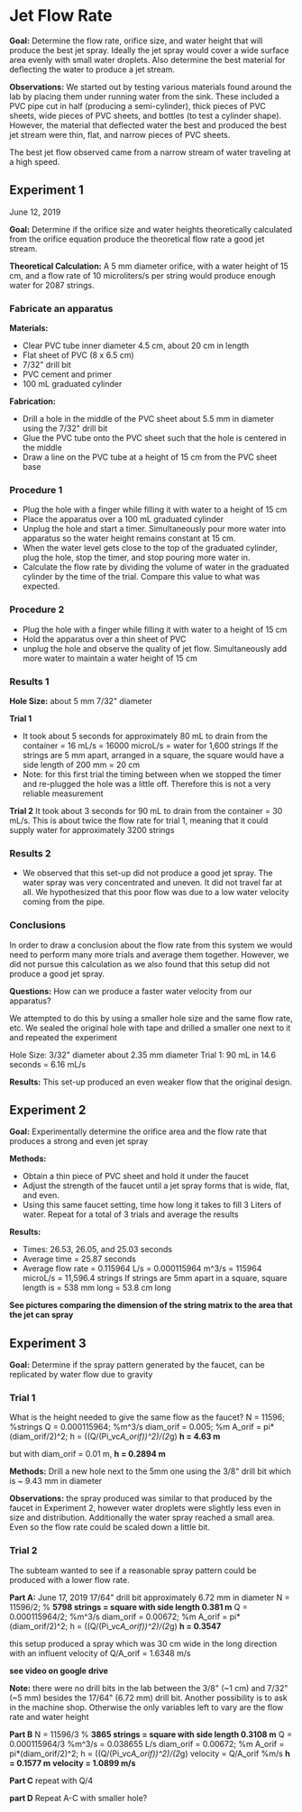# Jet Flow Rate

**Goal:** Determine the flow rate, orifice size, and water height that will produce the best jet spray. Ideally the jet spray would cover a wide surface area evenly with small water droplets. Also determine the best material for deflecting the water to produce a jet stream.

**Observations:** We started out by testing various materials found around the lab by placing them under running water from the sink. These included a PVC pipe cut in half (producing a semi-cylinder), thick pieces of PVC sheets, wide pieces of PVC sheets, and bottles (to test a cylinder shape). However, the material that deflected water the best and produced the best jet stream were thin, flat, and narrow pieces of PVC sheets.

The best jet flow observed came from a narrow stream of water traveling at a high speed.

## Experiment 1

June 12, 2019

**Goal:** Determine if the orifice size and water heights theoretically calculated from the orifice equation produce the theoretical flow rate a good jet stream.

**Theoretical Calculation:** A 5 mm diameter orifice, with a water height of 15 cm, and a flow rate of 10 microliters/s per string would produce enough water for 2087 strings.

### Fabricate an apparatus

**Materials:**
- Clear PVC tube inner diameter 4.5 cm, about 20 cm in length
- Flat sheet of PVC (8 x 6.5 cm)
- 7/32" drill bit
- PVC cement and primer
- 100 mL graduated cylinder

**Fabrication:**
- Drill a hole in the middle of the PVC sheet about 5.5 mm in diameter using the 7/32" drill bit
- Glue the PVC tube onto the PVC sheet such that the hole is centered in the middle
- Draw a line on the PVC tube at a height of 15 cm from the PVC sheet base

### Procedure 1
- Plug the hole with a finger while filling it with water to a height of 15 cm
- Place the apparatus over a 100 mL graduated cylinder
- Unplug the hole and start a timer. Simultaneously pour more water into apparatus so the water height remains constant at 15 cm.
- When the water level gets close to the top of the graduated cylinder, plug the hole, stop the timer, and stop pouring more water in.
- Calculate the flow rate by dividing the volume of water in the graduated cylinder by the time of the trial. Compare this value to what was expected.

### Procedure 2
- Plug the hole with a finger while filling it with water to a height of 15 cm
- Hold the apparatus over a thin sheet of PVC
- unplug the hole and observe the quality of jet flow. Simultaneously add more water to maintain a water height of 15 cm

### Results 1
**Hole Size:** about 5 mm 7/32" diameter

**Trial 1**
- It took about 5 seconds for approximately 80 mL to drain from the container = 16 mL/s = 16000 microL/s =  water for 1,600 strings
If the strings are 5 mm apart, arranged in a square, the square would have a side length of 200 mm = 20 cm
- Note: for this first trial the timing between when we stopped the timer and re-plugged the hole was a little off. Therefore this is not a very reliable measurement

**Trial 2**
It took about 3 seconds for 90 mL to drain from the container = 30 mL/s. This is about twice the flow rate for trial 1, meaning that it could supply water for approximately 3200 strings

### Results 2
- We observed that this set-up did not produce a good jet spray. The water spray was very concentrated and uneven. It did not travel far at all. We hypothesized that this poor flow was due to a low water velocity coming from the pipe.  

### Conclusions
In order to draw a conclusion about the flow rate from this system we would need to perform many more trials and average them together. However, we did not pursue this calculation as we also found that this setup did not produce a good jet spray.

**Questions:** How can we produce a faster water velocity from our apparatus?

We attempted to do this by using a smaller hole size and the same flow rate, etc.
We sealed the original hole with tape and drilled a smaller one next to it and repeated the experiment

Hole Size: 3/32" diameter about 2.35 mm diameter
Trial 1: 90 mL in 14.6 seconds = 6.16 mL/s

**Results:** This set-up produced an even weaker flow that the original design.

## Experiment 2

**Goal:** Experimentally determine the orifice area and the flow rate that produces a strong and even jet spray

**Methods:**
- Obtain a thin piece of PVC sheet and hold it under the faucet
- Adjust the strength of the faucet until a jet spray forms that is wide, flat, and even.
- Using this same faucet setting, time how long it takes to fill 3 Liters of water. Repeat for a total of 3 trials and average the results

**Results:**
- Times: 26.53, 26.05, and 25.03 seconds
- Average time = 25.87 seconds
- Average flow rate = 0.115964 L/s = 0.000115964 m^3/s = 115964 microL/s = 11,596.4 strings
If strings are 5mm apart in a square, square length is = 538 mm long = 53.8 cm long

**See pictures comparing the dimension of the string matrix to the area that the jet can spray**

## Experiment 3

**Goal:** Determine if the spray pattern generated by the faucet, can be replicated by water flow due to gravity

### Trial 1
What is the height needed to give the same flow as the faucet?
N = 11596; %strings
Q = 0.000115964; %m^3/s
diam_orif = 0.005; %m
A_orif = pi*(diam_orif/2)^2;
h = ((Q/(Pi_vc*A_orif))^2)/(2*g)
**h = 4.63 m**

but with diam_orif = 0.01 m, **h = 0.2894 m**

**Methods:** Drill a new hole next to the 5mm one using the 3/8" drill bit which is ~ 9.43 mm in diameter

**Observations:** the spray produced was similar to that produced by the faucet in Experiment 2, however water droplets were slightly less even in size and distribution. Additionally the water spray reached a small area.  Even so the flow rate could be scaled down a little bit.

### Trial 2
The subteam wanted to see if a reasonable spray pattern could be produced with a lower flow rate.

**Part A:**
June 17, 2019
17/64" drill bit approximately 6.72 mm in diameter
N = 11596/2; % **5798 strings = square with side length 0.381 m**
Q = 0.000115964/2; %m^3/s
diam_orif = 0.00672; %m
A_orif = pi*(diam_orif/2)^2;
h = ((Q/(Pi_vc*A_orif))^2)/(2*g)
**h = 0.3547**

this setup produced a spray which was 30 cm wide in the long direction
with an influent velocity of Q/A_orif = 1.6348 m/s

**see video on google drive**

**Note:** there were no drill bits in the lab between the 3/8" (~1 cm) and 7/32" (~5 mm) besides the 17/64" (6.72 mm) drill bit. Another possibility is to ask in the machine shop. Otherwise the only variables left to vary are the flow rate and water height

**Part B**
N = 11596/3 % **3865 strings = square with side length 0.3108 m**
Q = 0.000115964/3 %m^3/s = 0.038655 L/s
diam_orif = 0.00672; %m
A_orif = pi*(diam_orif/2)^2;
h = ((Q/(Pi_vc*A_orif))^2)/(2*g)
velocity = Q/A_orif %m/s
**h = 0.1577 m**
**velocity  = 1.0899 m/s**

**Part C**
repeat with Q/4

**part D** Repeat A-C with smaller hole?
